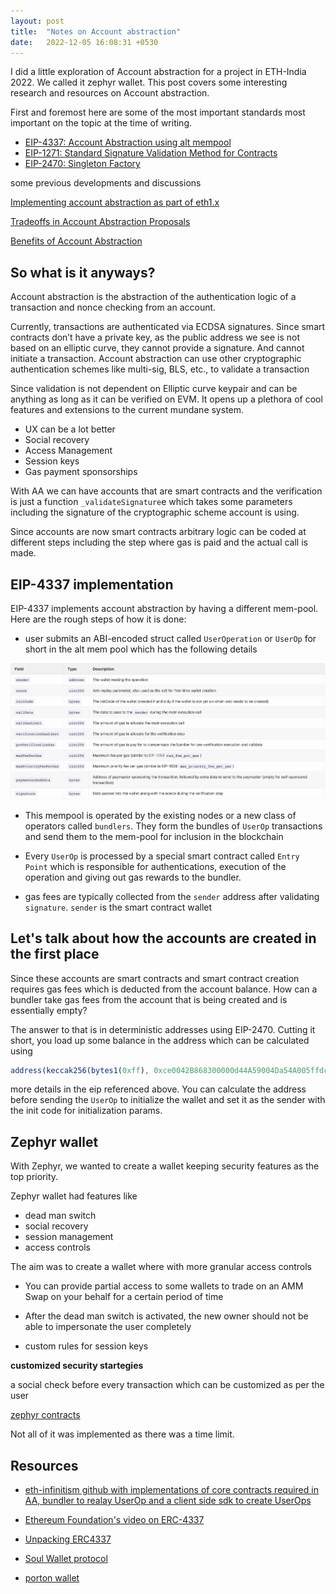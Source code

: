 ```yaml
---
layout: post
title:  "Notes on Account abstraction"
date:   2022-12-05 16:08:31 +0530
---
```


I did a little exploration of Account abstraction for a project in ETH-India 2022. We called it zephyr wallet. This post covers some interesting research and resources on Account abstraction.

First and foremost here are some of the most important standards most important on the topic at the time of writing.


- [EIP-4337: Account Abstraction using alt mempool](https://eips.ethereum.org/EIPS/eip-4337)
- [EIP-1271: Standard Signature Validation Method for Contracts](https://eips.ethereum.org/EIPS/eip-1271)
- [EIP-2470: Singleton Factory](https://eips.ethereum.org/EIPS/eip-2470)

some previous developments and discussions

[Implementing account abstraction as part of eth1.x](https://ethereum-magicians.org/t/implementing-account-abstraction-as-part-of-eth1-x/4020)

[Tradeoffs in Account Abstraction Proposals](https://ethresear.ch/t/tradeoffs-in-account-abstraction-proposals/263)

[Benefits of Account Abstraction](https://hackmd.io/y7uhNbeuSziYn1bbSXt4ww?view)


## So what is it anyways?
Account abstraction is the abstraction of the authentication logic of a transaction and nonce checking from an account.

Currently, transactions are authenticated via ECDSA signatures. Since smart contracts don’t have a private key, as the public address we see is not based on an elliptic curve, they cannot provide a signature. And cannot initiate a transaction. Account abstraction can use other cryptographic authentication schemes like multi-sig, BLS, etc., to validate a transaction

Since validation is not dependent on Elliptic curve keypair and can be anything as long as it can be verified on EVM. It opens up a plethora of cool features and extensions to the current mundane system.



- UX can be a lot better
- Social recovery 
- Access Management
- Session keys
- Gas payment sponsorships

With AA we can have accounts that are smart contracts and the verification is just a function `_validateSignature`e which takes some parameters including the signature of the cryptographic scheme account is using.

Since accounts are now smart contracts arbitrary logic can be coded at different steps including the step where gas is paid and the actual call is made.

## EIP-4337 implementation

EIP-4337 implements account abstraction by having a different mem-pool. Here are the rough steps of how it is done: 

* user submits an ABI-encoded struct called `UserOperation` or `UserOp` for short in the alt mem pool which has the following details

<img src="/images/posts/2022-12-05/user_op.png" />

* This mempool is operated by the existing nodes or a new class of operators called `bundlers`. They form the bundles of `UserOp` transactions and send them to the mem-pool for inclusion in the blockchain

* Every `UserOp` is processed by a special smart contract called `Entry Point` which is responsible for authentications, execution of the operation and giving out gas rewards to the bundler.

* gas fees are typically collected from the `sender` address after validating `signature`. `sender` is the smart contract wallet


## Let's talk about how the accounts are created in the first place

Since these accounts are smart contracts and smart contract creation requires gas fees which is deducted from the account balance. How can a bundler take gas fees from the account that is being created and is essentially empty?

The answer to that is in deterministic addresses using EIP-2470. Cutting it short, you load up some balance in the address which can be calculated using

```javascript
address(keccak256(bytes1(0xff), 0xce0042B868300000d44A59004Da54A005ffdcf9f, _salt, keccak256(_code)) << 96)
```

more details in the eip referenced above. You can calculate the address before sending the `UserOp` to initialize the wallet and set it as the sender with the init code for initialization params.


## Zephyr wallet

With Zephyr, we wanted to create a wallet keeping security features as the top priority.

Zephyr wallet had features like
- dead man switch
- social recovery
- session management
- access controls

The aim was to create a wallet where with more granular access controls

- You can provide partial access to some wallets to trade on an AMM Swap on your behalf for a certain period of time

- After the dead man switch is activated, the new owner should not be able to impersonate the user completely

- custom rules for session keys

**customized security startegies**

a social check before every transaction which can be customized as per the user

[zephyr contracts](https://github.com/ethCadets/secure-wallet-contracts)

Not all of it was implemented as there was a time limit.


## Resources

- [eth-infinitism github with implementations of core contracts required in AA, bundler to realay UserOp and a client side sdk to create UserOps ](https://github.com/eth-infinitism/)

- [Ethereum Foundation's video on ERC-4337](https://www.youtube.com/watch?v=xHWlJiL_iZA)

- [Unpacking ERC4337](https://frontier.tech/unpacking-erc-4337)

- [Soul Wallet protocol](https://github.com/proofofsoulprotocol)

- [porton wallet](https://github.com/nanjiangwill/porton-wallet)








